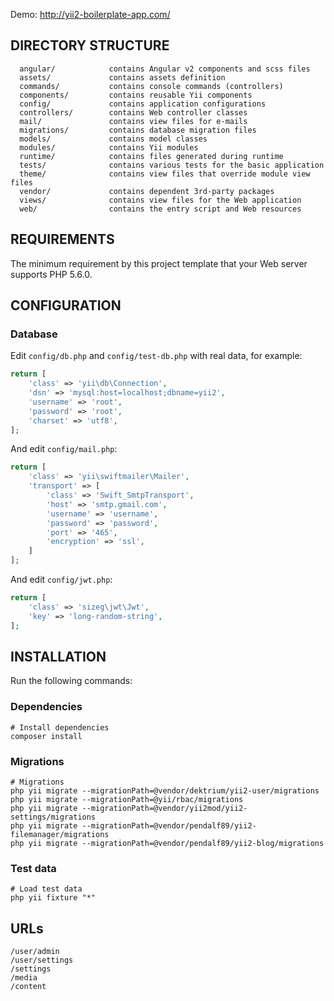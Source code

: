 Demo: http://yii2-boilerplate-app.com/

DIRECTORY STRUCTURE
-------------------

      angular/            contains Angular v2 components and scss files
      assets/             contains assets definition
      commands/           contains console commands (controllers)
      components/         contains reusable Yii components
      config/             contains application configurations
      controllers/        contains Web controller classes
      mail/               contains view files for e-mails
      migrations/         contains database migration files
      models/             contains model classes
      modules/            contains Yii modules
      runtime/            contains files generated during runtime
      tests/              contains various tests for the basic application
      theme/              contains view files that override module view files
      vendor/             contains dependent 3rd-party packages
      views/              contains view files for the Web application
      web/                contains the entry script and Web resources


REQUIREMENTS
------------

The minimum requirement by this project template that your Web server supports PHP 5.6.0.

CONFIGURATION
-------------

### Database

Edit `config/db.php` and `config/test-db.php` with real data, for example:

```php
return [
    'class' => 'yii\db\Connection',
    'dsn' => 'mysql:host=localhost;dbname=yii2',
    'username' => 'root',
    'password' => 'root',
    'charset' => 'utf8',
];
```

And edit `config/mail.php`:

```php
return [
    'class' => 'yii\swiftmailer\Mailer',
    'transport' => [
        'class' => 'Swift_SmtpTransport',
        'host' => 'smtp.gmail.com',
        'username' => 'username',
        'password' => 'password',
        'port' => '465',
        'encryption' => 'ssl',
    ]
];
```

And edit `config/jwt.php`:

```php
return [
    'class' => 'sizeg\jwt\Jwt',
    'key' => 'long-random-string',
];
```

INSTALLATION
------------

Run the following commands:

### Dependencies

    # Install dependencies
    composer install

### Migrations

    # Migrations
    php yii migrate --migrationPath=@vendor/dektrium/yii2-user/migrations
    php yii migrate --migrationPath=@yii/rbac/migrations
    php yii migrate --migrationPath=@vendor/yii2mod/yii2-settings/migrations
    php yii migrate --migrationPath=@vendor/pendalf89/yii2-filemanager/migrations
    php yii migrate --migrationPath=@vendor/pendalf89/yii2-blog/migrations
    
### Test data

    # Load test data
    php yii fixture "*"

URLs
----

    /user/admin
    /user/settings
    /settings
    /media
    /content
